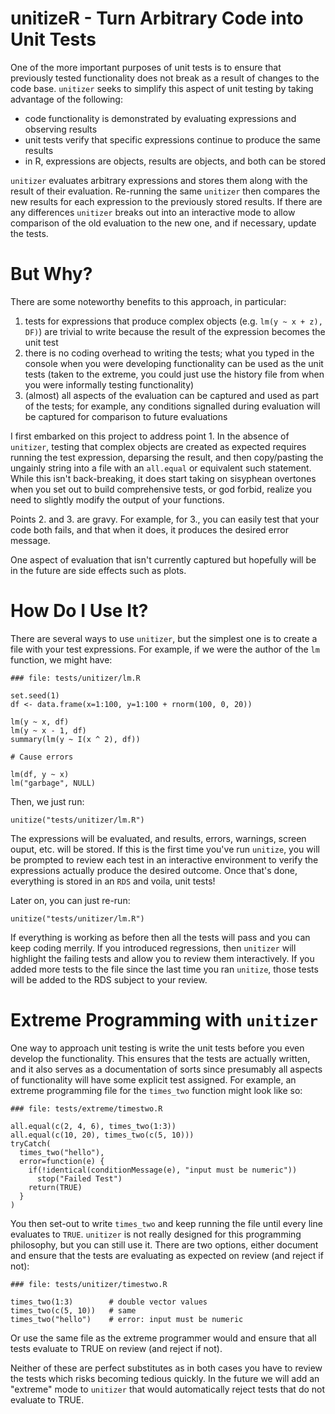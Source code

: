 # unitizeR - Turn Arbitrary Code into Unit Tests

One of the more important purposes of unit tests is to ensure that previously tested functionality does not break as a result of changes to the code base.  `unitizer` seeks to simplify this aspect of unit testing by taking advantage of the following:

* code functionality is demonstrated by evaluating expressions and observing results
* unit tests verify that specific expressions continue to produce the same results
* in R, expressions are objects, results are objects, and both can be stored

`unitizer` evaluates arbitrary expressions and stores them along with the result of their evaluation.  Re-running the same `unitizer` then compares the new results for each expression to the previously stored results.  If there are any differences `unitizer` breaks out into an interactive mode to allow comparison of the old evaluation to the new one, and if necessary, update the tests.

# But Why?

There are some noteworthy benefits to this approach, in particular:

 1. tests for expressions that produce complex objects (e.g. `lm(y ~ x + z), DF)`) are trivial to write because the result of the expression becomes the unit test
 2. there is no coding overhead to writing the tests; what you typed in the console when you were developing functionality can be used as the unit tests (taken to the extreme, you could just use the history file from when you were informally testing functionality)
 3. (almost) all aspects of the evaluation can be captured and used as part of the tests; for example, any conditions signalled during evaluation will be captured for comparison to future evaluations

I first embarked on this project to address point 1.  In the absence of `unitizer`, testing that complex objects are created as expected requires running the test expression, deparsing the result, and then copy/pasting the ungainly string into a file with an `all.equal` or equivalent such statement.  While this isn't back-breaking, it does start taking on sisyphean overtones when you set out to build comprehensive tests, or god forbid, realize you need to slightly modify the output of your functions.

Points 2. and 3. are gravy.  For example, for 3., you can easily test that your code both fails, and that when it does, it produces the desired error message.

One aspect of evaluation that isn't currently captured but hopefully will be in the future are side effects such as plots.

# How Do I Use It?

There are several ways to use `unitizer`, but the simplest one is to create a file with your test expressions.  For example, if we were the author of the `lm` function, we might have:

    ### file: tests/unitizer/lm.R

    set.seed(1)
    df <- data.frame(x=1:100, y=1:100 + rnorm(100, 0, 20))

    lm(y ~ x, df)
    lm(y ~ x - 1, df)
    summary(lm(y ~ I(x ^ 2), df))

    # Cause errors

    lm(df, y ~ x)
    lm("garbage", NULL)

Then, we just run:

    unitize("tests/unitizer/lm.R")

The expressions will be evaluated, and results, errors, warnings, screen ouput, etc. will be stored.  If this is the first time you've run `unitize`, you will be prompted to review each test in an interactive environment to verify the expressions actually produce the desired outcome.  Once that's done, everything is stored in an `RDS` and voila, unit tests! 

Later on, you can just re-run:

    unitize("tests/unitizer/lm.R")

If everything is working as before then all the tests will pass and you can keep coding merrily.  If you introduced regressions, then `unitizer` will highlight the failing tests and allow you to review them interactively.  If you added more tests to the file since the last time you ran `unitize`, those tests will be added to the RDS subject to your review.

# Extreme Programming with `unitizer`

One way to approach unit testing is write the unit tests before you even develop the functionality.  This ensures that the tests are actually written, and it also serves as a documentation of sorts since presumably all aspects of functionality will have some explicit test assigned.  For example, an extreme programming file for the `times_two` function might look like so:

    ### file: tests/extreme/timestwo.R

    all.equal(c(2, 4, 6), times_two(1:3))
    all.equal(c(10, 20), times_two(c(5, 10)))
    tryCatch(
      times_two("hello"), 
      error=function(e) {
        if(!identical(conditionMessage(e), "input must be numeric"))
          stop("Failed Test")
        return(TRUE)
      }
    )

You then set-out to write `times_two` and keep running the file until every line evaluates to `TRUE`.  `unitizer` is not really designed for this programming philosophy, but you can still use it.  There are two options, either document and ensure that the tests are evaluating as expected on review (and reject if not):

    ### file: tests/unitizer/timestwo.R

    times_two(1:3)        # double vector values
    times_two(c(5, 10))   # same
    times_two("hello")    # error: input must be numeric

Or use the same file as the extreme programmer would and ensure that all tests evaluate to TRUE on review (and reject if not).

Neither of these are perfect substitutes as in both cases you have to review the tests which risks becoming tedious quickly.  In the future we will add an "extreme" mode to `unitizer` that would automatically reject tests that do not evaluate to TRUE.
